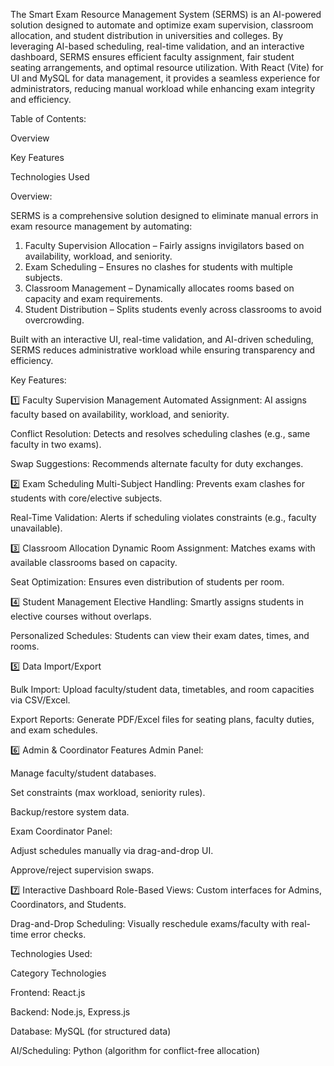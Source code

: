 The Smart Exam Resource Management System (SERMS) is an AI-powered solution designed to automate and optimize exam supervision, classroom allocation, and student distribution in universities and colleges. By leveraging AI-based scheduling, real-time validation, and an interactive dashboard, SERMS ensures efficient faculty assignment, fair student seating arrangements, and optimal resource utilization. With React (Vite) for UI and MySQL for data management, it provides a seamless experience for administrators, reducing manual workload while enhancing exam integrity and efficiency.


Table of Contents:

Overview

Key Features

Technologies Used


Overview:

SERMS is a comprehensive solution designed to eliminate manual errors in exam resource management by automating:
1. Faculty Supervision Allocation – Fairly assigns invigilators based on availability, workload, and seniority.
2. Exam Scheduling – Ensures no clashes for students with multiple subjects.
3. Classroom Management – Dynamically allocates rooms based on capacity and exam requirements.
4. Student Distribution – Splits students evenly across classrooms to avoid overcrowding.

Built with an interactive UI, real-time validation, and AI-driven scheduling, SERMS reduces administrative workload while ensuring transparency and efficiency.

 Key Features:
 
1️⃣ Faculty Supervision Management
Automated Assignment: AI assigns faculty based on availability, workload, and seniority.

Conflict Resolution: Detects and resolves scheduling clashes (e.g., same faculty in two exams).

Swap Suggestions: Recommends alternate faculty for duty exchanges.

2️⃣ Exam Scheduling
Multi-Subject Handling: Prevents exam clashes for students with core/elective subjects.

Real-Time Validation: Alerts if scheduling violates constraints (e.g., faculty unavailable).

3️⃣ Classroom Allocation
Dynamic Room Assignment: Matches exams with available classrooms based on capacity.

Seat Optimization: Ensures even distribution of students per room.

4️⃣ Student Management
Elective Handling: Smartly assigns students in elective courses without overlaps.

Personalized Schedules: Students can view their exam dates, times, and rooms.

5️⃣ Data Import/Export

Bulk Import: Upload faculty/student data, timetables, and room capacities via CSV/Excel.

Export Reports: Generate PDF/Excel files for seating plans, faculty duties, and exam schedules.

6️⃣ Admin & Coordinator Features
Admin Panel:

Manage faculty/student databases.

Set constraints (max workload, seniority rules).

Backup/restore system data.

Exam Coordinator Panel:

Adjust schedules manually via drag-and-drop UI.

Approve/reject supervision swaps.

7️⃣ Interactive Dashboard
Role-Based Views: Custom interfaces for Admins, Coordinators, and Students.

Drag-and-Drop Scheduling: Visually reschedule exams/faculty with real-time error checks.

Technologies Used:

Category	Technologies

Frontend: React.js

Backend: Node.js, Express.js

Database: MySQL (for structured data)

AI/Scheduling: Python (algorithm for conflict-free allocation)
